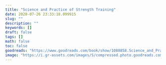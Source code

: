 ```yaml
---
title: "Science and Practice of Strength Training"
date: 2020-07-26 23:33:18.099915
slug: ""
description: ""
keywords: []
draft: false
tags: []
math: false
toc: false
goodreads: "https://www.goodreads.com/book/show/1088858.Science_and_Practice_of_Strength_Training"
image: "https://i.gr-assets.com/images/S/compressed.photo.goodreads.com/books/1403172573l/1088858._SX98_.jpg"
---
```

